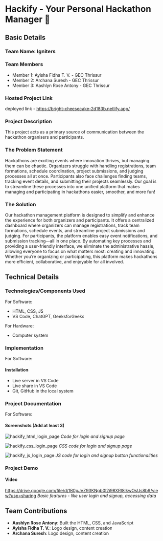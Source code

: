 # Hackify - Your Personal Hackathon Manager 🎯

## Basic Details
### Team Name: Igniters

### Team Members
- Member 1: Ayisha Fidha T. V. - GEC Thrissur
- Member 2: Archana Suresh - GEC Thrissur
- Member 3: Aashlyn Rose Antony - GEC Thrissur

### Hosted Project Link
deployed link - https://bright-cheesecake-2d183b.netlify.app/

### Project Description
This project acts as a primary source of communication between the hackathon organisers and participants.

### The Problem Statement
Hackathons are exciting events where innovation thrives, but managing them can be chaotic. Organizers struggle with handling registrations, team formations, schedule coordination, project submissions, and judging processes all at once. Participants also face challenges finding teams, tracking event details, and submitting their projects seamlessly. Our goal is to streamline these processes into one unified platform that makes managing and participating in hackathons easier, smoother, and more fun!

### The Solution
Our hackathon management platform is designed to simplify and enhance the experience for both organizers and participants. It offers a centralized dashboard where organizers can manage registrations, track team formations, schedule events, and streamline project submissions and judging. For participants, the platform enables easy event notifications, and submission tracking—all in one place. By automating key processes and providing a user-friendly interface, we eliminate the administrative hassle, allowing everyone to focus on what matters most: creating and innovating. Whether you’re organizing or participating, this platform makes hackathons more efficient, collaborative, and enjoyable for all involved.

## Technical Details
### Technologies/Components Used
For Software:
- HTML, CSS, JS
- VS Code, ChatGPT, GeeksforGeeks

For Hardware:
- Computer system

### Implementation
For Software:

#### Installation
- Live server in VS Code
- Live share in VS Code
- Git, GitHub in the local system

### Project Documentation
For Software:

#### Screenshots (Add at least 3)
![hackify_html_login_page](https://github.com/user-attachments/assets/ec804bda-4a65-4366-aa5c-69d3fc2b21e1)
*Code for login and signup page*

![hackify_css_login_page](https://github.com/user-attachments/assets/68a748b6-6a1e-46dc-8bc1-7c66ef2f7263)
*CSS code for login and signup page*

![hackify_js_login_page](https://github.com/user-attachments/assets/2c90768e-be58-400a-a855-000fadba3ede)
*JS code for login and signup button functionalities*

### Project Demo
#### Video
https://drive.google.com/file/d/1B0pJeZ93KNgb0l2i98XRI8lkwOsUs8b9/view?usp=sharing
*Basic features - like user login and signup, accessing data*

## Team Contributions
- **Aashlyn Rose Antony**: Built the HTML, CSS, and JavaScript
- **Ayisha Fidha T. V.**: Logo design, content creation
- **Archana Suresh**: Logo design, content creation

